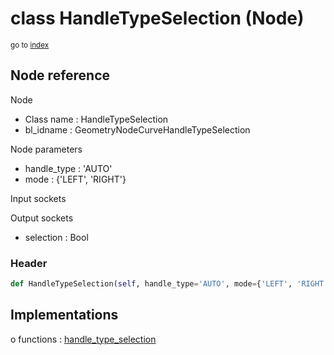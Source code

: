 # class HandleTypeSelection (Node)

<sub>go to [index](/docs/index.md)</sub>

## Node reference

Node
 - Class name : HandleTypeSelection
 - bl_idname : GeometryNodeCurveHandleTypeSelection

Node parameters
 - handle_type : 'AUTO'
 - mode : {'LEFT', 'RIGHT'}

Input sockets

Output sockets
 - selection : Bool

### Header

``` python
def HandleTypeSelection(self, handle_type='AUTO', mode={'LEFT', 'RIGHT'}, node_label=None, node_color=None):
```

## Implementations

o functions : [handle_type_selection](/docs/GeoNodes_classes/handle_type_selection.md)

